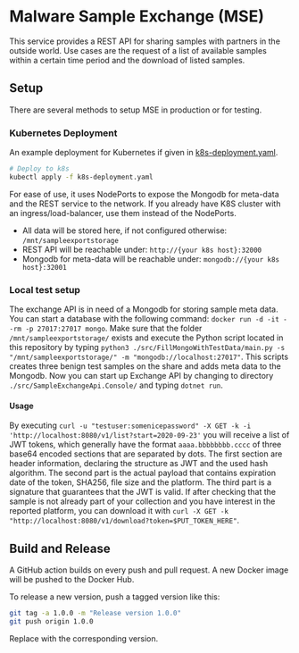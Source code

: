 # Malware Sample Exchange (MSE)

This service provides a REST API for sharing samples with partners in the outside world. Use cases are the request
of a list of available samples within a certain time period and the download of listed samples.

## Setup

There are several methods to setup MSE in production or for testing.

### Kubernetes Deployment

An example deployment for Kubernetes if given in [k8s-deployment.yaml](./k8s-deployment.yaml).

```bash
# Deploy to k8s
kubectl apply -f k8s-deployment.yaml
```

For ease of use, it uses NodePorts to expose the Mongodb for meta-data and the REST service to the network. If you already have K8S cluster with an ingress/load-balancer, use them instead of the NodePorts.

- All data will be stored here, if not configured otherwise: `/mnt/sampleexportstorage`
- REST API will be reachable under: `http://{your k8s host}:32000`
- Mongodb for meta-data will be reachable under: `mongodb://{your k8s host}:32001`

### Local test setup

The exchange API is in need of a Mongodb for storing sample meta data. You can start a database with the following command:
```docker run -d -it --rm -p 27017:27017 mongo```.
Make sure that the folder ```/mnt/sampleexportstorage/``` exists and execute the Python script located in this repository by typing 
```python3 ./src/FillMongoWithTestData/main.py -s "/mnt/sampleexportstorage/" -m "mongodb://localhost:27017"```. This scripts creates three benign test samples on the share and adds meta data to the Mongodb.
Now you can start up Exchange API by changing to directory ```./src/SampleExchangeApi.Console/``` and typing ```dotnet run```.

#### Usage

 By executing ```curl -u "testuser:somenicepassword" -X GET -k -i 'http://localhost:8080/v1/list?start=2020-09-23'``` you will receive
 a list of JWT tokens, which generally have the format ```aaaa.bbbbbbbb.cccc``` of three base64 encoded sections that are separated
 by dots. The first section are header information, declaring the structure as JWT and the used hash algorithm. The second part is the
 actual payload that contains expiration date of the token, SHA256, file size and the platform. The third part is a signature that guarantees that the JWT is valid.
 If after checking that the sample is not already part of your collection and you have interest in the reported platform,
 you can download it with ```curl -X GET -k "http://localhost:8080/v1/download?token=$PUT_TOKEN_HERE"```.

## Build and Release

A GitHub action builds on every push and pull request. A new Docker image will be pushed to the Docker Hub.

 To release a new version, push a tagged version like this:

```bash
git tag -a 1.0.0 -m "Release version 1.0.0"
git push origin 1.0.0
```

Replace with the corresponding version.
